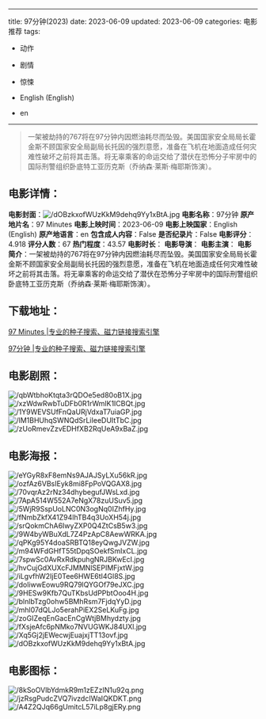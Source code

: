 
---
title: 97分钟(2023)
date: 2023-06-09
updated: 2023-06-09
categories: 电影推荐
tags:
- 动作
- 剧情
- 惊悚

- English (English)
- en
---


> 一架被劫持的767将在97分钟内因燃油耗尽而坠毁。美国国家安全局局长霍金斯不顾国家安全局副局长托因的强烈意愿，准备在飞机在地面造成任何灾难性破坏之前将其击落。将无辜乘客的命运交给了潜伏在恐怖分子牢房中的国际刑警组织卧底特工亚历克斯（乔纳森·莱斯·梅耶斯饰演）。

## **电影详情**：

**电影封面**：<img src="https://image.tmdb.org/t/p/w200/dOBzkxofWUzKkM9dehq9Yy1xBtA.jpg" alt="/dOBzkxofWUzKkM9dehq9Yy1xBtA.jpg" title="/dOBzkxofWUzKkM9dehq9Yy1xBtA.jpg">
**电影名称**：97分钟
**原产地片名**：97 Minutes
**电影上映时间**：2023-06-09
**电影上映国家**：English (English)
**原产地语言**：en
**包含成人内容**：False
**是否纪录片**：False
**电影评分**：4.918
**评分人数**：67
**热门程度**：43.57
**电影时长**：
**电影导演**：
**电影主演**：
**电影简介**：一架被劫持的767将在97分钟内因燃油耗尽而坠毁。美国国家安全局局长霍金斯不顾国家安全局副局长托因的强烈意愿，准备在飞机在地面造成任何灾难性破坏之前将其击落。将无辜乘客的命运交给了潜伏在恐怖分子牢房中的国际刑警组织卧底特工亚历克斯（乔纳森·莱斯·梅耶斯饰演）。

## **下载地址**：
[97 Minutes |专业的种子搜索、磁力链接搜索引擎](https://movie.amd794.com:2083/?search=97%20Minutes&ordering=&mode=match_phrase&page_size=10&page=1)

[97分钟 |专业的种子搜索、磁力链接搜索引擎](https://movie.amd794.com:2083/?search=97%E5%88%86%E9%92%9F&ordering=&mode=match_phrase&page_size=10&page=1)
 

## **电影剧照**：
<img src="https://image.tmdb.org/t/p/original/qbWtbhoKtqta3rQDOe5ed80oB1X.jpg" alt="/qbWtbhoKtqta3rQDOe5ed80oB1X.jpg" title="/qbWtbhoKtqta3rQDOe5ed80oB1X.jpg"><img src="https://image.tmdb.org/t/p/original/xzWdwRwbTuDFb0R1rWmlK1ICBQt.jpg" alt="/xzWdwRwbTuDFb0R1rWmlK1ICBQt.jpg" title="/xzWdwRwbTuDFb0R1rWmlK1ICBQt.jpg"><img src="https://image.tmdb.org/t/p/original/1Y9WEVSUfFnQaURjVdxaT7uiaGP.jpg" alt="/1Y9WEVSUfFnQaURjVdxaT7uiaGP.jpg" title="/1Y9WEVSUfFnQaURjVdxaT7uiaGP.jpg"><img src="https://image.tmdb.org/t/p/original/lM1BHUhqSWNQdSrLiIeeDUItTbC.jpg" alt="/lM1BHUhqSWNQdSrLiIeeDUItTbC.jpg" title="/lM1BHUhqSWNQdSrLiIeeDUItTbC.jpg"><img src="https://image.tmdb.org/t/p/original/zUoRmevZzvEDHfXB2RqUeA9xBaZ.jpg" alt="/zUoRmevZzvEDHfXB2RqUeA9xBaZ.jpg" title="/zUoRmevZzvEDHfXB2RqUeA9xBaZ.jpg">

## **电影海报**：
<img src="https://image.tmdb.org/t/p/original/eYGyR8xF8emNs9AJAJSyLXu56kR.jpg" alt="/eYGyR8xF8emNs9AJAJSyLXu56kR.jpg" title="/eYGyR8xF8emNs9AJAJSyLXu56kR.jpg"><img src="https://image.tmdb.org/t/p/original/ozfAz6VBsIEyk8mi8FpPoVQGAX8.jpg" alt="/ozfAz6VBsIEyk8mi8FpPoVQGAX8.jpg" title="/ozfAz6VBsIEyk8mi8FpPoVQGAX8.jpg"><img src="https://image.tmdb.org/t/p/original/70vqrAz2rNz34dhybegufJWsLxd.jpg" alt="/70vqrAz2rNz34dhybegufJWsLxd.jpg" title="/70vqrAz2rNz34dhybegufJWsLxd.jpg"><img src="https://image.tmdb.org/t/p/original/7ApA514W552A7eNgX78zuUSuv5.jpg" alt="/7ApA514W552A7eNgX78zuUSuv5.jpg" title="/7ApA514W552A7eNgX78zuUSuv5.jpg"><img src="https://image.tmdb.org/t/p/original/5WjR9SspUoLNC0N3ogNq0IZhfHy.jpg" alt="/5WjR9SspUoLNC0N3ogNq0IZhfHy.jpg" title="/5WjR9SspUoLNC0N3ogNq0IZhfHy.jpg"><img src="https://image.tmdb.org/t/p/original/fNmbZkfX41Z94lhTB4q3UoXH54j.jpg" alt="/fNmbZkfX41Z94lhTB4q3UoXH54j.jpg" title="/fNmbZkfX41Z94lhTB4q3UoXH54j.jpg"><img src="https://image.tmdb.org/t/p/original/srQokmChA6IwyZXP0Q4ZtCsB5w3.jpg" alt="/srQokmChA6IwyZXP0Q4ZtCsB5w3.jpg" title="/srQokmChA6IwyZXP0Q4ZtCsB5w3.jpg"><img src="https://image.tmdb.org/t/p/original/9W4byWBuXdL7Z4PzApC8AewWRKA.jpg" alt="/9W4byWBuXdL7Z4PzApC8AewWRKA.jpg" title="/9W4byWBuXdL7Z4PzApC8AewWRKA.jpg"><img src="https://image.tmdb.org/t/p/original/qPKg95Y4doaSRBTQ18eyQwgJVZW.jpg" alt="/qPKg95Y4doaSRBTQ18eyQwgJVZW.jpg" title="/qPKg95Y4doaSRBTQ18eyQwgJVZW.jpg"><img src="https://image.tmdb.org/t/p/original/m94WFdGHfT55tDpqSOekfSmIxCL.jpg" alt="/m94WFdGHfT55tDpqSOekfSmIxCL.jpg" title="/m94WFdGHfT55tDpqSOekfSmIxCL.jpg"><img src="https://image.tmdb.org/t/p/original/7spwSc0AvRxRdkpuhgNRJBKwEcI.jpg" alt="/7spwSc0AvRxRdkpuhgNRJBKwEcI.jpg" title="/7spwSc0AvRxRdkpuhgNRJBKwEcI.jpg"><img src="https://image.tmdb.org/t/p/original/hvCujGdXUXcFJMMNlSEPIMFjxtW.jpg" alt="/hvCujGdXUXcFJMMNlSEPIMFjxtW.jpg" title="/hvCujGdXUXcFJMMNlSEPIMFjxtW.jpg"><img src="https://image.tmdb.org/t/p/original/iLgvfhW2IjE0Tee6HWE6tI4Gl8S.jpg" alt="/iLgvfhW2IjE0Tee6HWE6tI4Gl8S.jpg" title="/iLgvfhW2IjE0Tee6HWE6tI4Gl8S.jpg"><img src="https://image.tmdb.org/t/p/original/doliwwEowu9RQ79lQYGOf79eJXC.jpg" alt="/doliwwEowu9RQ79lQYGOf79eJXC.jpg" title="/doliwwEowu9RQ79lQYGOf79eJXC.jpg"><img src="https://image.tmdb.org/t/p/original/9HESw9Kfb7QuTKbsUdPPbtOoo4H.jpg" alt="/9HESw9Kfb7QuTKbsUdPPbtOoo4H.jpg" title="/9HESw9Kfb7QuTKbsUdPPbtOoo4H.jpg"><img src="https://image.tmdb.org/t/p/original/blnlbTzg0ohw5BMhRsm7FjdqYyD.jpg" alt="/blnlbTzg0ohw5BMhRsm7FjdqYyD.jpg" title="/blnlbTzg0ohw5BMhRsm7FjdqYyD.jpg"><img src="https://image.tmdb.org/t/p/original/mhl07dQLJo5erahPiEX2SeLKuFg.jpg" alt="/mhl07dQLJo5erahPiEX2SeLKuFg.jpg" title="/mhl07dQLJo5erahPiEX2SeLKuFg.jpg"><img src="https://image.tmdb.org/t/p/original/zoGIZeqEnGacEnCgWtjBMhydzty.jpg" alt="/zoGIZeqEnGacEnCgWtjBMhydzty.jpg" title="/zoGIZeqEnGacEnCgWtjBMhydzty.jpg"><img src="https://image.tmdb.org/t/p/original/fXsjeAfc6pNMko7NVUGWKJ84UXl.jpg" alt="/fXsjeAfc6pNMko7NVUGWKJ84UXl.jpg" title="/fXsjeAfc6pNMko7NVUGWKJ84UXl.jpg"><img src="https://image.tmdb.org/t/p/original/Xq5Gj2jEWecwjEuajxjTT13ovf.jpg" alt="/Xq5Gj2jEWecwjEuajxjTT13ovf.jpg" title="/Xq5Gj2jEWecwjEuajxjTT13ovf.jpg"><img src="https://image.tmdb.org/t/p/original/dOBzkxofWUzKkM9dehq9Yy1xBtA.jpg" alt="/dOBzkxofWUzKkM9dehq9Yy1xBtA.jpg" title="/dOBzkxofWUzKkM9dehq9Yy1xBtA.jpg">

## **电影图标**：
<img src="https://image.tmdb.org/t/p/original/8kSoOVlbYdmkR9m1zEZzIN1u92q.png" alt="/8kSoOVlbYdmkR9m1zEZzIN1u92q.png" title="/8kSoOVlbYdmkR9m1zEZzIN1u92q.png"><img src="https://image.tmdb.org/t/p/original/jzRsgPudcZVQ7ivzdcIWaIQKDKT.png" alt="/jzRsgPudcZVQ7ivzdcIWaIQKDKT.png" title="/jzRsgPudcZVQ7ivzdcIWaIQKDKT.png"><img src="https://image.tmdb.org/t/p/original/A4Z2QJq66gUmitcL57iLp8gjERy.png" alt="/A4Z2QJq66gUmitcL57iLp8gjERy.png" title="/A4Z2QJq66gUmitcL57iLp8gjERy.png">
